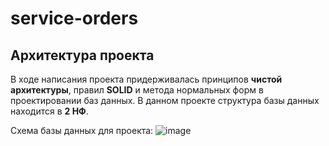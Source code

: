 # service-orders

## Архитектура проекта

В ходе написания проекта придерживалась принципов **чистой архитектуры**, правил **SOLID** и метода нормальных форм в проектировании баз данных. В данном проекте структура базы данных находится в **2 НФ**.

Схема базы данных для проекта:
![image](https://github.com/user-attachments/assets/9ef600e4-1828-4b08-9016-43f3806e38cb)
